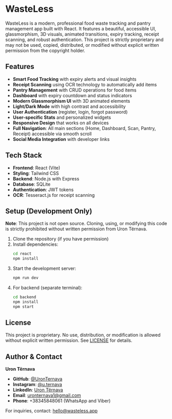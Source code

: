 # WasteLess

WasteLess is a modern, professional food waste tracking and pantry management app built with React. It features a beautiful, accessible UI, glassmorphism, 3D visuals, animated transitions, expiry tracking, receipt scanning, and robust authentication. This project is strictly proprietary and may not be used, copied, distributed, or modified without explicit written permission from the copyright holder.

## Features

- **Smart Food Tracking** with expiry alerts and visual insights
- **Receipt Scanning** using OCR technology to automatically add items
- **Pantry Management** with CRUD operations for food items
- **Dashboard** with expiry countdown and status indicators
- **Modern Glassmorphism UI** with 3D animated elements
- **Light/Dark Mode** with high contrast and accessibility
- **User Authentication** (register, login, forgot password)
- **User-specific Stats** and personalized widgets
- **Responsive Design** that works on all devices
- **Full Navigation**: All main sections (Home, Dashboard, Scan, Pantry, Receipt) accessible via smooth scroll
- **Social Media Integration** with developer links

## Tech Stack

- **Frontend**: React (Vite)
- **Styling**: Tailwind CSS
- **Backend**: Node.js with Express
- **Database**: SQLite
- **Authentication**: JWT tokens
- **OCR**: Tesseract.js for receipt scanning

## Setup (Development Only)

**Note**: This project is not open source. Cloning, using, or modifying this code is strictly prohibited without written permission from Uron Tërnava.

1. Clone the repository (if you have permission)
2. Install dependencies:
   ```bash
   cd react
   npm install
   ```
3. Start the development server:
   ```bash
   npm run dev
   ```
4. For backend (separate terminal):
   ```bash
   cd backend
   npm install
   npm start
   ```

## License

This project is proprietary. No use, distribution, or modification is allowed without explicit written permission. See [LICENSE](LICENSE) for details.

## Author & Contact

**Uron Tërnava**

- **GitHub**: [@UronTernava](https://github.com/UronTernava)
- **Instagram**: [@u.ternava](https://www.instagram.com/u.ternava)
- **LinkedIn**: [Uron Tërnava](https://www.linkedin.com/in/uron-ternava-806350304/)
- **Email**: uronternava1@gmail.com
- **Phone**: +38345848061 (WhatsApp and Viber)

For inquiries, contact: hello@wasteless.app
